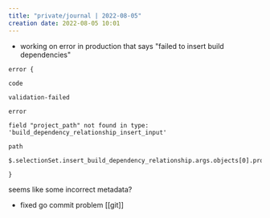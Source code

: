 ```yaml
---
title: "private/journal | 2022-08-05"
creation date: 2022-08-05 10:01
---
```


- working on error in production that says "failed to insert build dependencies"
```
error {

code

validation-failed

error

field "project_path" not found in type: 'build_dependency_relationship_insert_input'

path

$.selectionSet.insert_build_dependency_relationship.args.objects[0].project_path

}
```

seems like some incorrect metadata?

- fixed go commit problem [[git]]